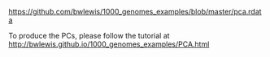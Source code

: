 https://github.com/bwlewis/1000_genomes_examples/blob/master/pca.rdata

To produce the PCs, please follow the tutorial at http://bwlewis.github.io/1000_genomes_examples/PCA.html